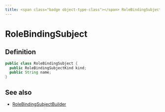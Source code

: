 ```yaml
---
title: <span class="badge object-type-class"></span> RoleBindingSubject
---
```

# <span class="badge object-type-class"></span> RoleBindingSubject

## Definition

```java
public class RoleBindingSubject {
  public RoleBindingSubjectKind kind;
  public String name;
}
```
## See also

 * <span class="badge builder"></span> [RoleBindingSubjectBuilder](./builder-RoleBindingSubjectBuilder.md)
